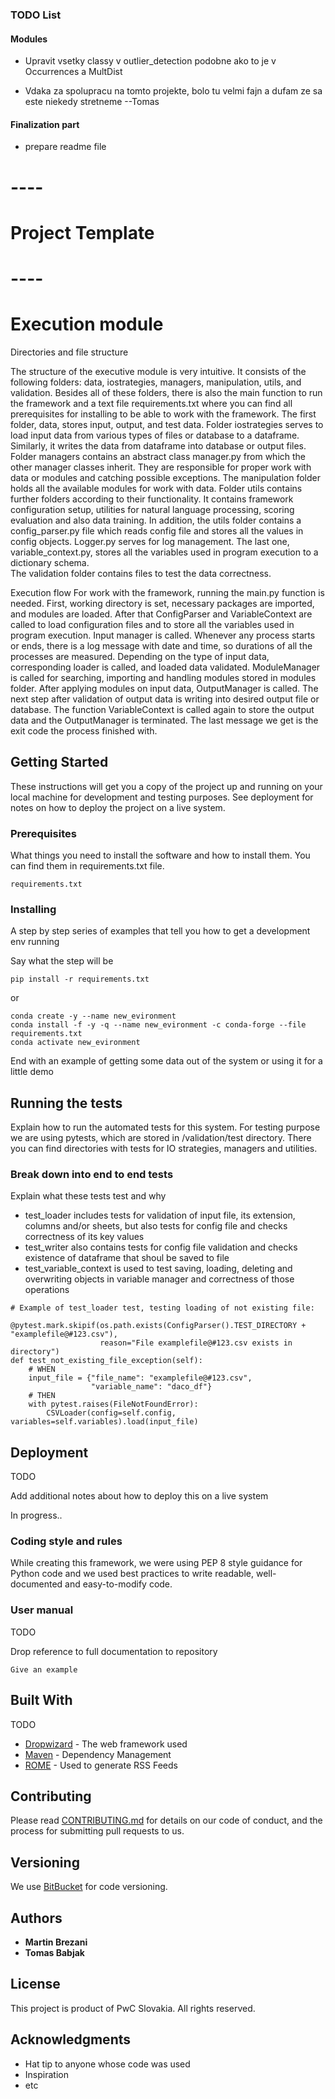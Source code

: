 ### TODO List
#### Modules
* Upravit vsetky classy v outlier_detection podobne ako to je v Occurrences a MultDist

* Vdaka za spolupracu na tomto projekte, bolo tu velmi fajn a dufam ze sa este niekedy stretneme --Tomas 
#### Finalization part
* prepare readme file

# ----
# Project Template
# ----

# Execution module 

Directories and file structure

The structure of the executive module is very intuitive. It consists of the following folders: data, iostrategies, managers, manipulation, utils, and validation. 
Besides all of these folders, there is also the main function to run the framework and a text file requirements.txt where you can find all prerequisites for installing to be able to work with the framework. 
The first folder, data, stores input, output, and test data. 
Folder iostrategies serves to load input data from various types of files or database to a dataframe.  Similarly, it writes the data from dataframe into database or output files. 
Folder managers contains an abstract class manager.py from which the other manager classes inherit. They are responsible for proper work with data or modules and catching possible exceptions. 
The manipulation folder holds all the available modules for work with data. 
Folder utils contains further folders according to their functionality. It contains framework configuration setup, utilities for natural language processing, scoring evaluation and also data training. 
In addition, the utils folder contains a config_parser.py file which reads config file and stores all the values in config objects. Logger.py serves for log management. 
The last one, variable_context.py, stores all the variables used in program execution to a dictionary schema.  
The validation folder contains files to test the data correctness. 

Execution flow
For work with the framework, running the main.py function is needed. First, working directory is set, necessary packages are imported, and modules are loaded. 
After that ConfigParser and VariableContext are called to load configuration files and to store all the variables used in program execution. Input manager is called. 
Whenever any process starts or ends, there is a log message with date and time, so durations of all the processes are measured. 
Depending on the type of input data, corresponding loader is called, and loaded data validated. ModuleManager is called for searching, importing and handling modules stored in modules folder. 
After applying modules on input data, OutputManager is called. The next step after validation of output data is writing into desired output file or database. 
The function VariableContext is called again to store the output data and the OutputManager is terminated. The last message we get is the exit code the process finished with. 



## Getting Started

These instructions will get you a copy of the project up and running on your local machine for development and testing purposes. See deployment for notes on how to deploy the project on a live system.

### Prerequisites

What things you need to install the software and how to install them. You can find them in requirements.txt file.

```
requirements.txt
```

### Installing

A step by step series of examples that tell you how to get a development env running

Say what the step will be

```
pip install -r requirements.txt
```

or 

```
conda create -y --name new_evironment
conda install -f -y -q --name new_evironment -c conda-forge --file requirements.txt
conda activate new_evironment
```

End with an example of getting some data out of the system or using it for a little demo

## Running the tests

Explain how to run the automated tests for this system. For testing purpose we are using pytests, which are stored in /validation/test directory. There you can find directories with tests for IO strategies, managers and utilities.  

### Break down into end to end tests

Explain what these tests test and why

* test_loader includes tests for validation of input file, its extension, columns and/or sheets, but also tests for config file and checks correctness of its key values
* test_writer also contains tests for config file validation and checks existence of dataframe that shoul be saved to file
* test_variable_context is used to test saving, loading, deleting and overwriting objects in variable manager and correctness of those operations

```
# Example of test_loader test, testing loading of not existing file:

@pytest.mark.skipif(os.path.exists(ConfigParser().TEST_DIRECTORY + "examplefile@#123.csv"),
                    reason="File examplefile@#123.csv exists in directory")
def test_not_existing_file_exception(self):
    # WHEN
    input_file = {"file_name": "examplefile@#123.csv",
                  "variable_name": "daco_df"}
    # THEN
    with pytest.raises(FileNotFoundError):
        CSVLoader(config=self.config, variables=self.variables).load(input_file)
```

## Deployment

TODO

Add additional notes about how to deploy this on a live system

In progress..

### Coding style and rules

While creating this framework, we were using PEP 8 style guidance for Python code and we used best practices to write readable, well-documented and easy-to-modify code. 


### User manual

TODO

Drop reference to full documentation to repository

```
Give an example
```

## Built With

TODO

* [Dropwizard](http://www.dropwizard.io/1.0.2/docs/) - The web framework used
* [Maven](https://maven.apache.org/) - Dependency Management
* [ROME](https://rometools.github.io/rome/) - Used to generate RSS Feeds

## Contributing

Please read [CONTRIBUTING.md](https://gist.github.com/PurpleBooth/b24679402957c63ec426) for details on our code of conduct, and the process for submitting pull requests to us.

## Versioning

We use [BitBucket](http://bitbucket.org/) for code versioning. 

## Authors

* **Martin Brezani**
* **Tomas Babjak**

## License

This project is product of PwC Slovakia. All rights reserved. 

## Acknowledgments

* Hat tip to anyone whose code was used
* Inspiration
* etc
